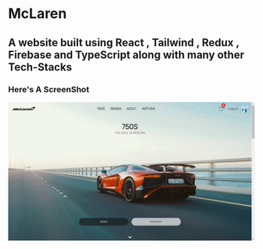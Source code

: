 # McLaren

## A website built using React , Tailwind , Redux , Firebase and TypeScript along with many other Tech-Stacks  

### Here's A ScreenShot

![alt text](<Screenshot (83).png>)
